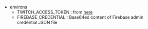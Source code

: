 - environs
    - TWITCH_ACCESS_TOKEN : from [here](https://twitchtokengenerator.com/quick/o4qKOhbSmI)
    - FIREBASE_CREDENTIAL : Base64ed content of Firebase admin credential JSON file